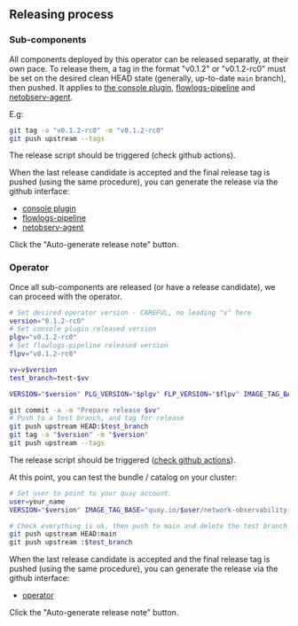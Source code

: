 ## Releasing process

### Sub-components

All components deployed by this operator can be released separatly, at their own pace.
To release them, a tag in the format "v0.1.2" or "v0.1.2-rc0" must be set on the desired clean HEAD state (generally, up-to-date `main` branch), then pushed. It applies to [the console plugin](https://github.com/netobserv/network-observability-console-plugin/), [flowlogs-pipeline](https://github.com/netobserv/flowlogs-pipeline) and [netobserv-agent](https://github.com/netobserv/netobserv-agent).

E.g:

```bash
git tag -a "v0.1.2-rc0" -m "v0.1.2-rc0"
git push upstream --tags
```

The release script should be triggered (check github actions).

When the last release candidate is accepted and the final release tag is pushed (using the same procedure), you can generate the release via the github interface:
- [console plugin](https://github.com/netobserv/network-observability-console-plugin/releases/new)
- [flowlogs-pipeline](https://github.com/netobserv/flowlogs-pipeline/releases/new)
- [netobserv-agent](https://github.com/netobserv/netobserv-agent/releases/new)

Click the "Auto-generate release note" button.

### Operator

Once all sub-components are released (or have a release candidate), we can proceed with the operator.

```bash
# Set desired operator version - CAREFUL, no leading "v" here
version="0.1.2-rc0"
# Set console plugin released version
plgv="v0.1.2-rc0"
# Set flowlogs-pipeline released version
flpv="v0.1.2-rc0"

vv=v$version
test_branch=test-$vv

VERSION="$version" PLG_VERSION="$plgv" FLP_VERSION="$flpv" IMAGE_TAG_BASE="quay.io/netobserv/network-observability-operator" make bundle

git commit -a -m "Prepare release $vv"
# Push to a test branch, and tag for release
git push upstream HEAD:$test_branch
git tag -a "$version" -m "$version"
git push upstream --tags
```

The release script should be triggered ([check github actions](https://github.com/netobserv/network-observability-operator/actions)).

At this point, you can test the bundle / catalog on your cluster:

```bash
# Set user to point to your quay account.
user=your_name
VERSION="$version" IMAGE_TAG_BASE="quay.io/$user/network-observability-operator" make bundle-build bundle-push catalog-build catalog-push catalog-deploy

# Check everything is ok, then push to main and delete the test branch
git push upstream HEAD:main
git push upstream :$test_branch
```


When the last release candidate is accepted and the final release tag is pushed (using the same procedure), you can generate the release via the github interface:
- [operator](https://github.com/netobserv/network-observability-operator/releases/new)

Click the "Auto-generate release note" button.
